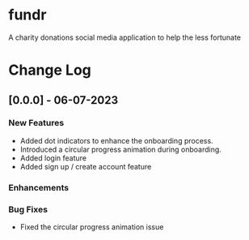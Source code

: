 # fundr
A charity donations social media application to help the less fortunate

# Change Log

## [0.0.0] - 06-07-2023

### New Features
- Added dot indicators to enhance the onboarding process.
- Introduced a circular progress animation during onboarding.
- Added login feature
- Added sign up / create account feature

### Enhancements


### Bug Fixes
- Fixed the circular progress animation issue
